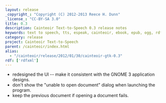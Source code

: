 ```yaml
---
layout: release
_copyright_: "Copyright (C) 2012-2013 Reece H. Dunn"
_license_: "CC-BY-SA 3.0"
title: 0.3
description: Cainteoir Text-to-Speech 0.3 release notes
keywords: text to speech, tts, espeak, cainteoir, ebook, epub, ogg, rdf, metadata, gnome, gtk
category: release
project: Cainteoir Text-to-Speech
parent: /cainteoir/index.html
alias:
  - "/cainteoir/release/2012/01/30/cainteoir-gtk-0.3"
rdf: ['rdfxml']
---
```


*  redesigned the UI -- make it consistent with the GNOME 3 application designs.
*  don't show the "unable to open document" dialog when launching the program.
*  keep the previous document if opening a document fails.
